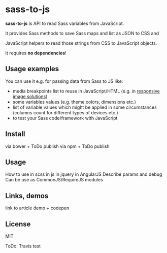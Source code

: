 # sass-to-js

**sass-to-js** is API to read Sass variables from JavaScript.

It provides Sass methods to save Sass maps and list as JSON to CSS and

JavaScript helpers to read those strings from CSS to JavaScript objects.

It requires **no dependencies**!


## Usage examples

You can use it e.g. for passing data from Sass to JS like:

* media breakpoints list to reuse in JavaScript/HTML (e.g. in [responsive image solutions](https://css-tricks.com/making-sass-talk-to-javascript-with-json/))
* some variables values (e.g. theme colors, dimensions etc.)
* list of variable values which might be applied in some circumstances (columns count for different types of devices etc.)
* to test your Sass code/framework with JavaScript

## Install
via bower + ToDo publish
via npm + ToDo publish

## Usage
How to use in scss
in js
in jquery
in AngularJS
Describe params and debug
Can be use as CommonJS/RequireJS modules

## Links, demos

link to article
demo + codepen

## License

MIT

ToDo: Travis test